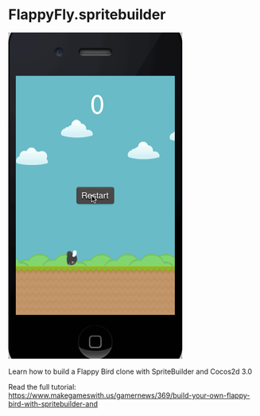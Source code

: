 FlappyFly.spritebuilder
=======================

![image](GamePreview.gif)

Learn how to build a Flappy Bird clone with SpriteBuilder and Cocos2d 3.0

Read the full tutorial: https://www.makegameswith.us/gamernews/369/build-your-own-flappy-bird-with-spritebuilder-and
